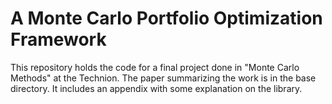 # A Monte Carlo Portfolio Optimization Framework

This repository holds the code for a final project done in "Monte Carlo Methods" at the Technion.
The paper summarizing the work is in the base directory. It includes an appendix with some explanation on the library.
